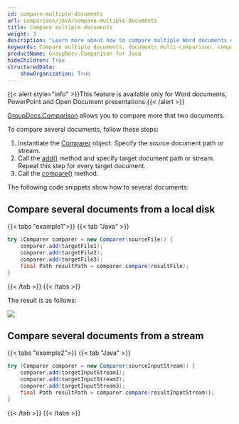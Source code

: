 ```yaml
---
id: compare-multiple-documents
url: comparison/java/compare-multiple-documents
title: Compare multiple documents
weight: 3
description: "Learn more about how to compare multiple Word documents or PowerPoint presentations simultaneously with GroupDocs.Comparison for Java."
keywords: Compare multiple documents, documents multi-comparison, compare more than two documents 
productName: GroupDocs.Comparison for Java
hideChildren: True
structuredData:
    showOrganization: True
---
```

{{< alert style="info" >}}This feature is available only for Word documents, PowerPoint and Open Document presentations.{{< /alert >}}

[GroupDocs.Comparison](https://products.groupdocs.com/comparison/java) allows you to compare more that two documents.

To compare several documents, follow these steps:

1.  Instantiate the [Comparer](https://reference.groupdocs.com/comparison/java/com.groupdocs.comparison/comparer) object. Specify the source document path or stream.
2.  Call the [add()](https://reference.groupdocs.com/comparison/java/com.groupdocs.comparison/comparer/#add-java.lang.String-) method and specify target document path or stream. Repeat this step for every target document.
3.  Call the [compare()](https://reference.groupdocs.com/comparison/java/com.groupdocs.comparison/comparer/#compare-java.lang.String-) method.

The following code snippets show how to several documents:

## Compare several documents from a local disk

{{< tabs "example1">}}
{{< tab "Java" >}}
```java
try (Comparer comparer = new Comparer(sourceFile)) {
    comparer.add(targetFile1);
    comparer.add(targetFile2);
    comparer.add(targetFile3);
    final Path resultPath = comparer.compare(resultFile);
}
```
{{< /tab >}}
{{< /tabs >}}

The result is as follows:

![](/comparison/java/images/compare-multiple-word.png)

## Compare several documents from a stream

{{< tabs "example2">}}
{{< tab "Java" >}}
```java
try (Comparer comparer = new Comparer(sourceInputStream)) {
    comparer.add(targetInputStream1);
    comparer.add(targetInputStream2);
    comparer.add(targetInputStream3);
    final Path resultPath = comparer.compare(resultInputStream));
}
```
{{< /tab >}}
{{< /tabs >}}


